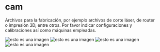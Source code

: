 # cam

Archivos para la fabricación, por ejemplo archivos de corte láser, de router o impresión 3D, entre otros.
Por favor indicar configuraciones y calibraciones así como máquinas empleadas.

![esto es una imagen](https://repository-images.githubusercontent.com/489810453/1a7b9fc2-ed8c-4819-8918-52a4cd174015)
![esto es una imagen](https://repository-images.githubusercontent.com/489810453/6b362054-fc7f-403d-85d4-d11ff51cbb25)
![esto es una imagen](https://repository-images.githubusercontent.com/489810453/59cbcba9-3528-4537-860d-421bd877ebe7)
![esto es una imagen](https://repository-images.githubusercontent.com/489810453/59aa1d1b-b29e-4df1-bc04-a8f556daba16)

